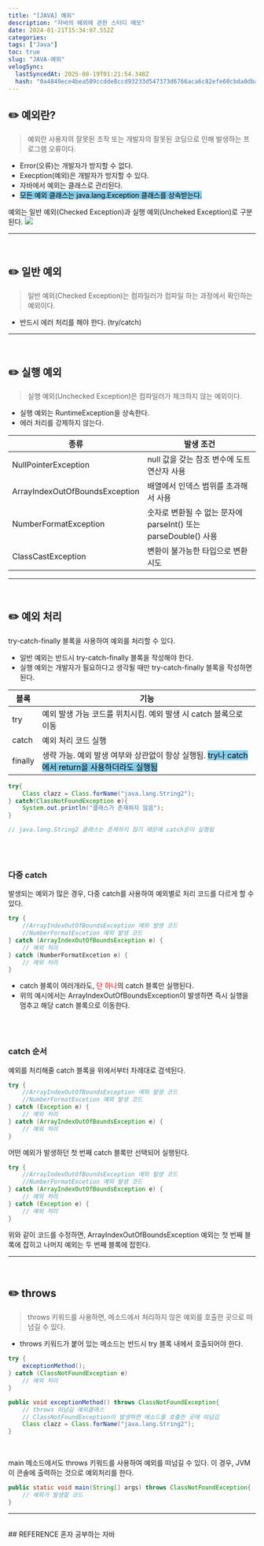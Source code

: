 ```yaml
---
title: "[JAVA] 예외"
description: "자바의 예외에 관한 스터디 메모"
date: 2024-01-21T15:34:07.552Z
categories: 
tags: ["Java"]
toc: true
slug: "JAVA-예외"
velogSync:
  lastSyncedAt: 2025-08-19T01:21:54.348Z
  hash: "0a4849ece4bea589ccdde8ccd93233d547373d6766aca6c82efe60cbda0dba70"
---
```


## ✏️ 예외란?
> 예외란 사용자의 잘못된 조작 또는 개발자의 잘못된 코딩으로 인해 발생하는 프로그램 오류이다.

- Error(오류)는 개발자가 방지할 수 없다.
- Execption(예외)은 개발자가 방지할 수 있다.
- 자바에서 예외는 클래스로 관리된다.
- <span style = "background-color: skyblue; color:black">모든 예외 클래스는 java.lang.Exception 클래스를 상속받는다.</span>

예외는 일반 예외(Checked Exception)과 실행 예외(Uncheked Exception)로 구분된다.
![](https://velog.velcdn.com/images/jaewon-ju/post/a354bf60-592a-4625-aca7-6e0c45ff7a59/image.jpeg)

---
<br>

## ✏️ 일반 예외

> 일반 예외(Checked Exception)는 컴파일러가 컴파일 하는 과정에서 확인하는 예외이다.

- 반드시 에러 처리를 해야 한다. (try/catch)

---
<br>

## ✏️ 실행 예외
> 실행 예외(Unchecked Exception)은 컴파일러가 체크하지 않는 예외이다.

- 실행 예외는 RuntimeException을 상속한다.
- 에러 처리를 강제하지 않는다.

| 종류 | 발생 조건
| - | - |
| NullPointerException | null 값을 갖는 참조 변수에 도트 연산자 사용 |
| ArrayIndexOutOfBoundsException | 배열에서 인덱스 범위를 초과해서 사용 |
| NumberFormatException | 숫자로 변환될 수 없는 문자에 parseInt() 또는parseDouble() 사용|
| ClassCastException | 변환이 불가능한 타입으로 변환 시도 |

---
<br>

## ✏️ 예외 처리
try-catch-finally 블록을 사용하여 예외를 처리할 수 있다.

- 일반 예외는 반드시 try-catch-finally 블록을 작성해야 한다.
- 실행 예외는 개발자가 필요하다고 생각될 때만 try-catch-finally 블록을 작성하면 된다.


| 블록 | 기능 |
| - | - |
| try | 예외 발생 가능 코드를 위치시킴. 예외 발생 시 catch 블록으로 이동 |
| catch | 예외 처리 코드 실행 |
| finally | 생략 가능. 예외 발생 여부와 상관없이 항상 실행됨. <span style = "background-color: skyblue; color:black">try나 catch에서 return을 사용하더라도 실행됨</span> |


```java
try{
	Class clazz = Class.forName("java.lang.String2");
} catch(ClassNotFoundException e){
	System.out.println("클래스가 존재하지 않음");
}

// java.lang.String2 클래스는 존재하지 않기 때문에 catch문이 실행됨
```
<br>
<br>

### 다중 catch
발생되는 예외가 많은 경우, 다중 catch를 사용하여 예외별로 처리 코드를 다르게 할 수 있다.

```java
try {
	//ArrayIndexOutOfBoundsException 예외 발생 코드
    //NumberFormatExcetion 예외 발생 코드
} catch (ArrayIndexOutOfBoundsException e) {
	// 예외 처리
} catch (NumberFormatExcetion e) {
	// 예외 처리
}
```

- catch 블록이 여러개라도, <span style = "color: red">단 하나</span>의 catch 블록만 실행된다.
- 위의 예시에서는 ArrayIndexOutOfBoundsException이 발생하면 즉시 실행을 멈추고 해당 catch 블록으로 이동한다.


<br>
<br>

### catch 순서
예외를 처리해줄 catch 블록을 위에서부터 차례대로 검색된다.

```java
try {
	//ArrayIndexOutOfBoundsException 예외 발생 코드
    //NumberFormatExcetion 예외 발생 코드
} catch (Exception e) {
	// 예외 처리
} catch (ArrayIndexOutOfBoundsException e) {
	// 예외 처리
}
```
어떤 예외가 발생하던 첫 번째 catch 블록만 선택되어 실행된다.
<br>

```java
try {
	//ArrayIndexOutOfBoundsException 예외 발생 코드
    //NumberFormatExcetion 예외 발생 코드
} catch (ArrayIndexOutOfBoundsException e) {
	// 예외 처리
} catch (Exception e) {
	// 예외 처리
}
```
위와 같이 코드를 수정하면, ArrayIndexOutOfBoundsException 예외는 첫 번째 블록에 잡히고 나머지 예외는 두 번째 블록에 잡힌다.

---
<br>

## ✏️ throws
> throws 키워드를 사용하면, 메소드에서 처리하지 않은 예외를 호출한 곳으로 떠넘길 수 있다.

- throws 키워드가 붙어 있는 메소드는 반드시 try 블록 내에서 호출되어야 한다.
```java
try {
	exceptionMethod();
} catch (ClassNotFoundException e)
	// 예외 처리
} 

public void exceptionMethod() throws ClassNotFoundException{
	// throws 떠넘길 예외클래스
    // ClassNotFoundException이 발생하면 메소드를 호출한 곳에 떠넘김
	Class clazz = Class.forName("java.lang.String2");
}

```
<br>

main 메소드에서도 throws 키워드를 사용하여 예외를 떠넘길 수 있다.
이 경우, JVM이 콘솔에 출력하는 것으로 예외처리를 한다.
```java
public static void main(String[] args) throws ClassNotFoundException{
	// 예외가 발생할 코드
}
```


---
<br>
## REFERENCE
혼자 공부하는 자바
